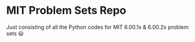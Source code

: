 # MIT Problem Sets Repo
Just consisting of all the Python codes for MIT 6.00.1x & 6.00.2x problem sets :smiley:
